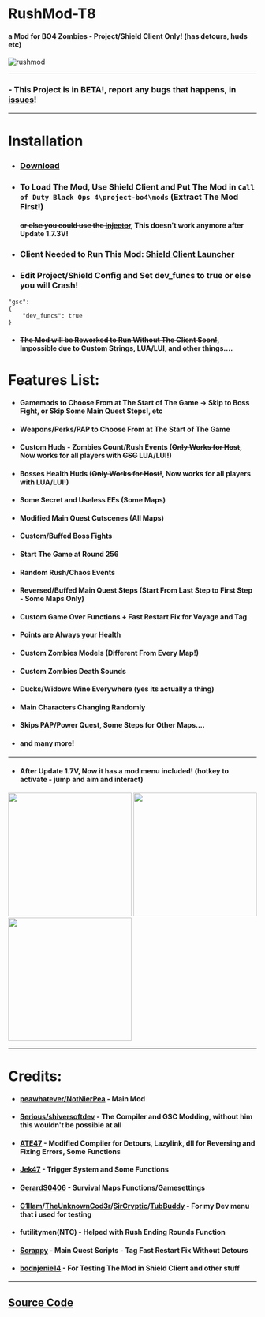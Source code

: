 # RushMod-T8
#### a Mod for BO4 Zombies - Project/Shield Client Only! (has detours, huds etc)

![rushmod](https://github.com/NotNierPea/RushMod-T8/assets/130810875/7276f6a1-6969-4907-b508-3fd19dddaa1c)

------------------

### - This Project is in BETA!, report any bugs that happens, in [issues](https://github.com/NotNierPea/RushMod-T8/issues)!

------------------

# Installation

- ### [Download](https://github.com/NotNierPea/RushMod-T8/releases)

- ### To Load The Mod, Use Shield Client and Put The Mod in ``Call of Duty Black Ops 4\project-bo4\mods`` (Extract The Mod First!)
  #### ~~or else you could use the [Injector](https://github.com/Jek47/BO4-GSC-Mods/tree/main/Tools/PC)~~, This doesn't work anymore after Update 1.7.3V!

- ### Client Needed to Run This Mod: [Shield Client Launcher](https://github.com/bodnjenie14/Project_-bo4_Launcher)

- ### Edit Project/Shield Config and Set dev_funcs to true or else you will Crash!

```
"gsc":
{
    "dev_funcs": true
}
```

- #### ~~The Mod will be Reworked to Run Without The Client Soon!~~, Impossible due to Custom Strings, LUA/LUI, and other things....

# Features List:

- #### Gamemods to Choose From at The Start of The Game -> Skip to Boss Fight, or Skip Some Main Quest Steps!, etc
- #### Weapons/Perks/PAP to Choose From at The Start of The Game
- #### Custom Huds - Zombies Count/Rush Events (~~Only Works for Host~~, Now works for all players with ~~CSC~~ LUA/LUI!)
- #### Bosses Health Huds (~~Only Works for Host!~~, Now works for all players with LUA/LUI!)
- #### Some Secret and Useless EEs (Some Maps)
- #### Modified Main Quest Cutscenes (All Maps)
- #### Custom/Buffed Boss Fights
- #### Start The Game at Round 256
- #### Random Rush/Chaos Events
- #### Reversed/Buffed Main Quest Steps (Start From Last Step to First Step - Some Maps Only)
- #### Custom Game Over Functions + Fast Restart Fix for Voyage and Tag
- #### Points are Always your Health
- #### Custom Zombies Models (Different From Every Map!)
- #### Custom Zombies Death Sounds
- #### Ducks/Widows Wine Everywhere (yes its actually a thing)
- #### Main Characters Changing Randomly
- #### Skips PAP/Power Quest, Some Steps for Other Maps....
- #### and many more!
---
- #### After Update 1.7V, Now it has a mod menu included! (hotkey to activate - jump and aim and interact)

<p align="left">
  <img src="https://github.com/NotNierPea/RushMod-T8/assets/130810875/cc876c53-7e98-4c01-a3a9-65acbc2d80d4" width="250"/>
  <img src="https://github.com/NotNierPea/RushMod-T8/assets/130810875/18d9f9f0-9863-40b1-94c3-e441bb630f35" width="250"/>
  <img src="https://github.com/NotNierPea/RushMod-T8/assets/130810875/e2f768f8-57cb-49c3-88b9-c9b4fe62a167" width="250"/>
</p>

------------------

# Credits:
- #### [peawhatever/NotNierPea](https://github.com/NotNierPea) - Main Mod
- #### [Serious/shiversoftdev](https://www.github.com/shiversoftdev) - The Compiler and GSC Modding, without him this wouldn't be possible at all
- #### [ATE47](https://github.com/ate47) - Modified Compiler for Detours, Lazylink, dll for Reversing and Fixing Errors, Some Functions
- #### [Jek47](https://github.com/Jek47) - Trigger System and Some Functions
- #### [GerardS0406](https://github.com/GerardS0406) - Survival Maps Functions/Gamesettings
- #### [G1llam](https://github.com/G1llam/)/[TheUnknownCod3r](https://github.com/TheUnknownCod3r)/[SirCryptic](https://github.com/SirCryptic)/[TubBuddy](https://www.github.com/TubBuddy) - For my Dev menu that i used for testing
- #### futilitymen(NTC) - Helped with Rush Ending Rounds Function
- #### [Scrappy](https://github.com/Joshr520) - Main Quest Scripts - Tag Fast Restart Fix Without Detours
- #### [bodnjenie14](https://github.com/bodnjenie14) - For Testing The Mod in Shield Client and other stuff

------------------

## [Source Code](https://github.com/NotNierPea/rush-mod-source)
